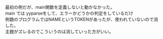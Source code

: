 最初の例だが、main関数を定義しないと動かなかった。  
main では yyparseをして、エラーかどうかの判定をしているだけ  
例題のプログラムではNAMEというTOKENがあったが、使われていないので消した。  
主題がズレるのでこういうのは消していった方がいい。  
